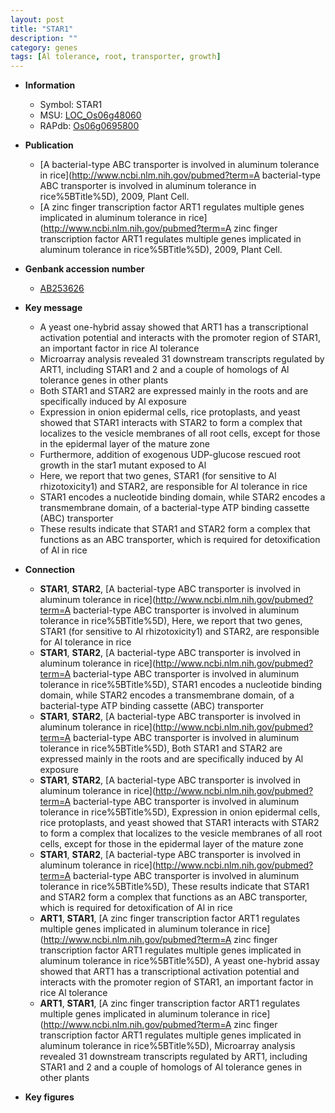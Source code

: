 ```yaml
---
layout: post
title: "STAR1"
description: ""
category: genes
tags: [Al tolerance, root, transporter, growth]
---
```


* **Information**  
    + Symbol: STAR1  
    + MSU: [LOC_Os06g48060](http://rice.plantbiology.msu.edu/cgi-bin/ORF_infopage.cgi?orf=LOC_Os06g48060)  
    + RAPdb: [Os06g0695800](http://rapdb.dna.affrc.go.jp/viewer/gbrowse_details/irgsp1?name=Os06g0695800)  

* **Publication**  
    + [A bacterial-type ABC transporter is involved in aluminum tolerance in rice](http://www.ncbi.nlm.nih.gov/pubmed?term=A bacterial-type ABC transporter is involved in aluminum tolerance in rice%5BTitle%5D), 2009, Plant Cell.
    + [A zinc finger transcription factor ART1 regulates multiple genes implicated in aluminum tolerance in rice](http://www.ncbi.nlm.nih.gov/pubmed?term=A zinc finger transcription factor ART1 regulates multiple genes implicated in aluminum tolerance in rice%5BTitle%5D), 2009, Plant Cell.

* **Genbank accession number**  
    + [AB253626](http://www.ncbi.nlm.nih.gov/nuccore/AB253626)

* **Key message**  
    + A yeast one-hybrid assay showed that ART1 has a transcriptional activation potential and interacts with the promoter region of STAR1, an important factor in rice Al tolerance
    + Microarray analysis revealed 31 downstream transcripts regulated by ART1, including STAR1 and 2 and a couple of homologs of Al tolerance genes in other plants
    + Both STAR1 and STAR2 are expressed mainly in the roots and are specifically induced by Al exposure
    + Expression in onion epidermal cells, rice protoplasts, and yeast showed that STAR1 interacts with STAR2 to form a complex that localizes to the vesicle membranes of all root cells, except for those in the epidermal layer of the mature zone
    + Furthermore, addition of exogenous UDP-glucose rescued root growth in the star1 mutant exposed to Al
    + Here, we report that two genes, STAR1 (for sensitive to Al rhizotoxicity1) and STAR2, are responsible for Al tolerance in rice
    + STAR1 encodes a nucleotide binding domain, while STAR2 encodes a transmembrane domain, of a bacterial-type ATP binding cassette (ABC) transporter
    + These results indicate that STAR1 and STAR2 form a complex that functions as an ABC transporter, which is required for detoxification of Al in rice

* **Connection**  
    + __STAR1__, __STAR2__, [A bacterial-type ABC transporter is involved in aluminum tolerance in rice](http://www.ncbi.nlm.nih.gov/pubmed?term=A bacterial-type ABC transporter is involved in aluminum tolerance in rice%5BTitle%5D),  Here, we report that two genes, STAR1 (for sensitive to Al rhizotoxicity1) and STAR2, are responsible for Al tolerance in rice
    + __STAR1__, __STAR2__, [A bacterial-type ABC transporter is involved in aluminum tolerance in rice](http://www.ncbi.nlm.nih.gov/pubmed?term=A bacterial-type ABC transporter is involved in aluminum tolerance in rice%5BTitle%5D),  STAR1 encodes a nucleotide binding domain, while STAR2 encodes a transmembrane domain, of a bacterial-type ATP binding cassette (ABC) transporter
    + __STAR1__, __STAR2__, [A bacterial-type ABC transporter is involved in aluminum tolerance in rice](http://www.ncbi.nlm.nih.gov/pubmed?term=A bacterial-type ABC transporter is involved in aluminum tolerance in rice%5BTitle%5D),  Both STAR1 and STAR2 are expressed mainly in the roots and are specifically induced by Al exposure
    + __STAR1__, __STAR2__, [A bacterial-type ABC transporter is involved in aluminum tolerance in rice](http://www.ncbi.nlm.nih.gov/pubmed?term=A bacterial-type ABC transporter is involved in aluminum tolerance in rice%5BTitle%5D),  Expression in onion epidermal cells, rice protoplasts, and yeast showed that STAR1 interacts with STAR2 to form a complex that localizes to the vesicle membranes of all root cells, except for those in the epidermal layer of the mature zone
    + __STAR1__, __STAR2__, [A bacterial-type ABC transporter is involved in aluminum tolerance in rice](http://www.ncbi.nlm.nih.gov/pubmed?term=A bacterial-type ABC transporter is involved in aluminum tolerance in rice%5BTitle%5D),  These results indicate that STAR1 and STAR2 form a complex that functions as an ABC transporter, which is required for detoxification of Al in rice
    + __ART1__, __STAR1__, [A zinc finger transcription factor ART1 regulates multiple genes implicated in aluminum tolerance in rice](http://www.ncbi.nlm.nih.gov/pubmed?term=A zinc finger transcription factor ART1 regulates multiple genes implicated in aluminum tolerance in rice%5BTitle%5D),  A yeast one-hybrid assay showed that ART1 has a transcriptional activation potential and interacts with the promoter region of STAR1, an important factor in rice Al tolerance
    + __ART1__, __STAR1__, [A zinc finger transcription factor ART1 regulates multiple genes implicated in aluminum tolerance in rice](http://www.ncbi.nlm.nih.gov/pubmed?term=A zinc finger transcription factor ART1 regulates multiple genes implicated in aluminum tolerance in rice%5BTitle%5D),  Microarray analysis revealed 31 downstream transcripts regulated by ART1, including STAR1 and 2 and a couple of homologs of Al tolerance genes in other plants

* **Key figures**  


